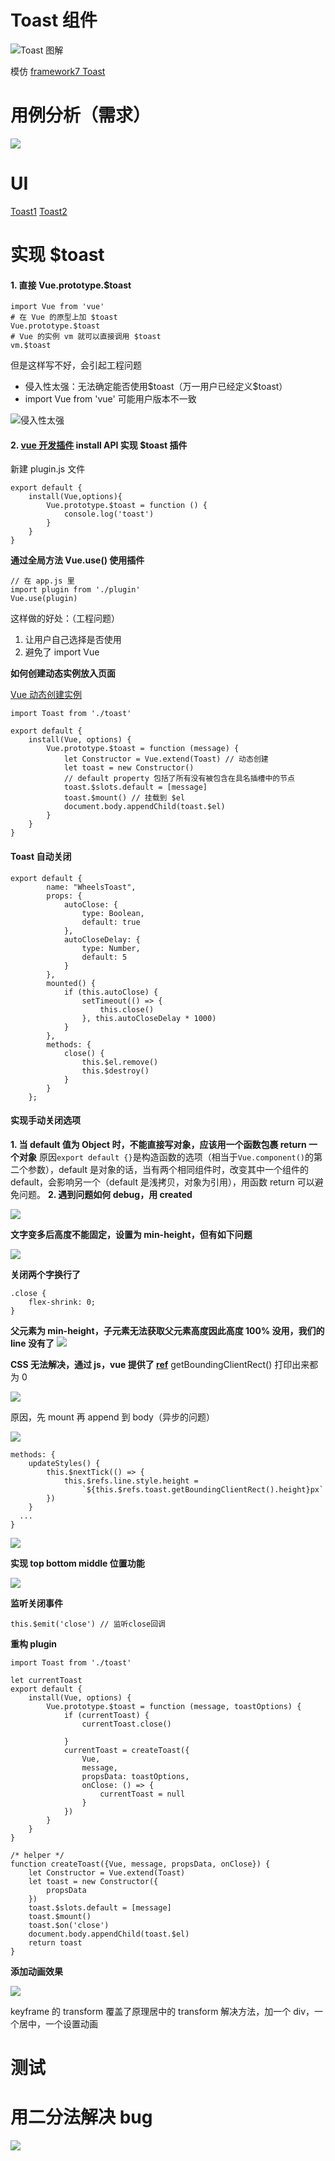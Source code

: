 # Toast 组件

![Toast 图解](https://upload-images.jianshu.io/upload_images/7094266-21460d8fdb582e54.png?imageMogr2/auto-orient/strip%7CimageView2/2/w/1240)

模仿 [framework7 Toast](https://framework7.io/docs/toast.html)

# 用例分析（需求）

![](https://upload-images.jianshu.io/upload_images/7094266-d5156717ad969ff1.png?imageMogr2/auto-orient/strip%7CimageView2/2/w/1240)

# UI

[Toast1](https://www.yuque.com/u29422/gulu/244946)
[Toast2](https://www.yuque.com/u29422/gulu/244945)

# 实现 \$toast

#### 1. 直接 Vue.prototype.\$toast

```
import Vue from 'vue'
# 在 Vue 的原型上加 $toast
Vue.prototype.$toast
# Vue 的实例 vm 就可以直接调用 $toast
vm.$toast
```

但是这样写不好，会引起工程问题

- 侵入性太强：无法确定能否使用\$toast（万一用户已经定义\$toast）
- import Vue from 'vue' 可能用户版本不一致

![侵入性太强](https://upload-images.jianshu.io/upload_images/7094266-c3fbc482af74685b.png?imageMogr2/auto-orient/strip%7CimageView2/2/w/1240)

#### 2. [vue 开发插件](https://cn.vuejs.org/v2/guide/plugins.html#%E5%BC%80%E5%8F%91%E6%8F%92%E4%BB%B6) install API 实现 \$toast 插件

新建 plugin.js 文件

```
export default {
    install(Vue,options){
        Vue.prototype.$toast = function () {
            console.log('toast')
        }
    }
}
```

**通过全局方法 Vue.use() 使用插件**

```
// 在 app.js 里
import plugin from './plugin'
Vue.use(plugin)
```

这样做的好处：（工程问题）

1. 让用户自己选择是否使用
2. 避免了 import Vue

**如何创建动态实例放入页面**

[Vue 动态创建实例](https://zhuanlan.zhihu.com/p/38076208)

```
import Toast from './toast'

export default {
    install(Vue, options) {
        Vue.prototype.$toast = function (message) {
            let Constructor = Vue.extend(Toast) // 动态创建
            let toast = new Constructor()
            // default property 包括了所有没有被包含在具名插槽中的节点
            toast.$slots.default = [message]
            toast.$mount() // 挂载到 $el
            document.body.appendChild(toast.$el)
        }
    }
}
```

#### Toast 自动关闭

```
export default {
        name: "WheelsToast",
        props: {
            autoClose: {
                type: Boolean,
                default: true
            },
            autoCloseDelay: {
                type: Number,
                default: 5
            }
        },
        mounted() {
            if (this.autoClose) {
                setTimeout(() => {
                    this.close()
                }, this.autoCloseDelay * 1000)
            }
        },
        methods: {
            close() {
                this.$el.remove()
                this.$destroy()
            }
        }
    };
```

#### 实现手动关闭选项

**1. 当 default 值为 Object 时，不能直接写对象，应该用一个函数包裹 return 一个对象**
原因`export default {}`是构造函数的选项（相当于`Vue.component()`的第二个参数），default 是对象的话，当有两个相同组件时，改变其中一个组件的 default，会影响另一个（default 是浅拷贝，对象为引用），用函数 return 可以避免问题。
**2. 遇到问题如何 debug，用 created**

![](https://upload-images.jianshu.io/upload_images/7094266-533bac3ea4ce9da1.png?imageMogr2/auto-orient/strip%7CimageView2/2/w/1240)

**文字变多后高度不能固定，设置为 min-height，但有如下问题**

![](https://upload-images.jianshu.io/upload_images/7094266-9a6edd2e86d7546f.png?imageMogr2/auto-orient/strip%7CimageView2/2/w/1240)

**关闭两个字换行了**

```
.close {
    flex-shrink: 0;
}
```

**父元素为 min-height，子元素无法获取父元素高度因此高度 100% 没用，我们的 line 没有了**
![](https://upload-images.jianshu.io/upload_images/7094266-c56eba42cbb7a140.png?imageMogr2/auto-orient/strip%7CimageView2/2/w/1240)

**CSS 无法解决，通过 js，vue 提供了 [ref](https://cn.vuejs.org/v2/api/#ref)**
getBoundingClientRect() 打印出来都为 0

![](https://upload-images.jianshu.io/upload_images/7094266-6fe02df282fba2cc.png?imageMogr2/auto-orient/strip%7CimageView2/2/w/1240)

原因，先 mount 再 append 到 body（异步的问题）

![](https://upload-images.jianshu.io/upload_images/7094266-9f26186bbc4c4f7e.png?imageMogr2/auto-orient/strip%7CimageView2/2/w/1240)

```
methods: {
    updateStyles() {
        this.$nextTick(() => {
            this.$refs.line.style.height =
                `${this.$refs.toast.getBoundingClientRect().height}px`
        })
    }
  ...
}
```

![](https://upload-images.jianshu.io/upload_images/7094266-d3cdf13447db2e49.png?imageMogr2/auto-orient/strip%7CimageView2/2/w/1240)

**实现 top bottom middle 位置功能**

![](https://upload-images.jianshu.io/upload_images/7094266-5ae6c238c43bdb0d.png?imageMogr2/auto-orient/strip%7CimageView2/2/w/1240)

**监听关闭事件**

```
this.$emit('close') // 监听close回调
```

**重构 plugin**

```
import Toast from './toast'

let currentToast
export default {
    install(Vue, options) {
        Vue.prototype.$toast = function (message, toastOptions) {
            if (currentToast) {
                currentToast.close()

            }
            currentToast = createToast({
                Vue,
                message,
                propsData: toastOptions,
                onClose: () => {
                    currentToast = null
                }
            })
        }
    }
}

/* helper */
function createToast({Vue, message, propsData, onClose}) {
    let Constructor = Vue.extend(Toast)
    let toast = new Constructor({
        propsData
    })
    toast.$slots.default = [message]
    toast.$mount()
    toast.$on('close')
    document.body.appendChild(toast.$el)
    return toast
}
```

**添加动画效果**

![](https://upload-images.jianshu.io/upload_images/7094266-753b77d00b7c1c2b.png?imageMogr2/auto-orient/strip%7CimageView2/2/w/1240)

keyframe 的 transform 覆盖了原理居中的 transform
解决方法，加一个 div，一个居中，一个设置动画

# 测试

# 用二分法解决 bug

![](https://upload-images.jianshu.io/upload_images/7094266-8bca4ff557596485.png?imageMogr2/auto-orient/strip%7CimageView2/2/w/1240)

